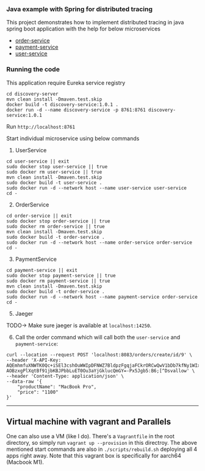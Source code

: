 ### Java example with Spring for distributed tracing

This project demonstrates how to implement distributed tracing in java spring boot application with the help for below microservices

- [order-service](order-service)
- [payment-service](payment-service)
- [user-service](user-service)

### Running the code

This application require Eureka service registry

```
cd discovery-server
mvn clean install -Dmaven.test.skip
docker build -t discovery-service:1.0.1 .
docker run -d --name discovery-service -p 8761:8761 discovery-service:1.0.1
```

Run `http://localhost:8761`

Start individual microservice using below commands

1. UserService

```
cd user-service || exit
sudo docker stop user-service || true
sudo docker rm user-service || true
mvn clean install -Dmaven.test.skip
sudo docker build -t user-service .
sudo docker run -d --network host --name user-service user-service
cd -
```

2. OrderService

```
cd order-service || exit
sudo docker stop order-service || true
sudo docker rm order-service || true
mvn clean install -Dmaven.test.skip
sudo docker build -t order-service .
sudo docker run -d --network host --name order-service order-service
cd -

```

3. PaymentService

```
cd payment-service || exit
sudo docker stop payment-service || true
sudo docker rm payment-service || true
mvn clean install -Dmaven.test.skip
sudo docker build -t order-service .
sudo docker run -d --network host --name payment-service order-service
cd -

```

5. Jaeger

TODO-> Make sure jaeger is available at `localhost:14250`.

6. Call the order command which will call both the `user-service` and `payment-service`:
```shell
curl --location --request POST 'localhost:8083/orders/create/id/9' \
--header 'X-API-Key: AQEmhmfuXNWTK0Qc+iSEl3cshOuWWIpDFNWZ7BldpzFgqjaFCkrORCwQwV1bDb7kfNy1WIxIIkxgBw==-AOBzxgPlXqtBf91jbKBJPbbLuET0Ou3aYjGklucQmGY=-Px5Jgb5:B6;[^Dsvallow' \
--header 'Content-Type: application/json' \
--data-raw '{
    "productName": "MacBook Pro",
    "price": "1100"
}'
```

---
## Virtual machine with vagrant and Parallels
One can also use a VM (like I do). There's a `Vagrantfile` in the root directory, so simply run `vagrant up --provision` in this directroy.
The above mentioned start commands are also in `./scripts/rebuild.sh` deploying all 4 apps right away. Note that this vagrant box is specifically for aarch64 (Macbook M1).

